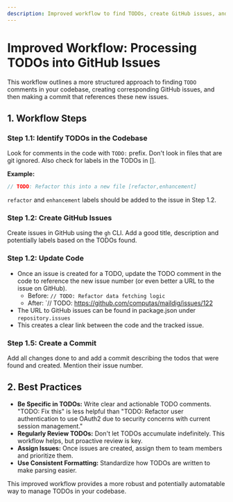 ```yaml
---
description: Improved workflow to find TODOs, create GitHub issues, and commit changes.
---
```


# Improved Workflow: Processing TODOs into GitHub Issues

This workflow outlines a more structured approach to finding `TODO` comments in your codebase, creating corresponding GitHub issues, and then making a commit that references these new issues.

## 1. Workflow Steps

### Step 1.1: Identify TODOs in the Codebase

Look for comments in the code with `TODO:` prefix. Don't look in files that are git ignored. Also check for labels in the TODOs in [].

**Example:**

```typescript
// TODO: Refactor this into a new file [refactor,enhancement]
```

`refactor` and `enhancement` labels should be added to the issue in Step 1.2.

### Step 1.2: Create GitHub Issues

Create issues in GitHub using the `gh` CLI. Add a good title, description and potentially labels based on the TODOs found.

### Step 1.2: Update Code

- Once an issue is created for a TODO, update the TODO comment in the code to reference the new issue number (or even better a URL to the issue on GitHub).
  - Before: `// TODO: Refactor data fetching logic`
  - After: `// TODO: https://github.com/computas/maildig/issues/122
- The URL to GitHub issues can be found in package.json under `repository.issues`
- This creates a clear link between the code and the tracked issue.

### Step 1.5: Create a Commit

Add all changes done to and add a commit describing the todos that were found and created. Mention their issue number.

## 2. Best Practices

- **Be Specific in TODOs:** Write clear and actionable TODO comments. "TODO: Fix this" is less helpful than "TODO: Refactor user authentication to use OAuth2 due to security concerns with current session management."
- **Regularly Review TODOs:** Don't let TODOs accumulate indefinitely. This workflow helps, but proactive review is key.
- **Assign Issues:** Once issues are created, assign them to team members and prioritize them.
- **Use Consistent Formatting:** Standardize how TODOs are written to make parsing easier.

This improved workflow provides a more robust and potentially automatable way to manage TODOs in your codebase.
